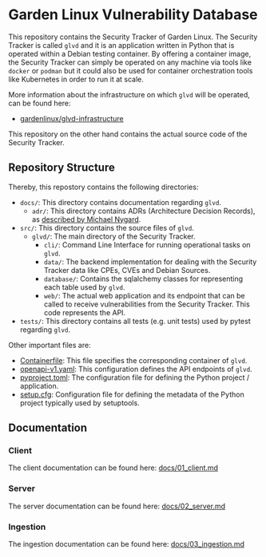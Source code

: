 # Garden Linux Vulnerability Database

This repository contains the Security Tracker of Garden Linux. The Security Tracker is called `glvd` and it is an application written in Python that is operated within a Debian testing container. By offering a container image, the Security Tracker can simply be operated on any machine via tools like `docker` or `podman` but it could also be used for container orchestration tools like Kubernetes in order to run it at scale.

More information about the infrastructure on which `glvd` will be operated, can be found here:
* [gardenlinux/glvd-infrastructure](https://github.com/gardenlinux/glvd-infrastructure)

This repository on the other hand contains the actual source code of the Security Tracker.

## Repository Structure
Thereby, this repostory contains the following directories:

- `docs/`: This directory contains documentation regarding `glvd`.
  - `adr/`: This directory contains ADRs (Architecture Decision Records), as [described by Michael Nygard](http://thinkrelevance.com/blog/2011/11/15/documenting-architecture-decisions).
- `src/`: This directory contains the source files of `glvd`.
  - `glvd/`: The main directory of the Security Tracker.
    - `cli/`: Command Line Interface for running operational tasks on `glvd`.
    - `data/`: The backend implementation for dealing with the Security Tracker data like CPEs, CVEs and Debian Sources.
    - `database/`: Contains the sqlalchemy classes for representing each table used by `glvd`.
    - `web/`: The actual web application and its endpoint that can be called to receive vulnerabilities from the Security Tracker. This code represents the API.
- `tests/`: This directory contains all tests (e.g. unit tests) used by pytest regarding `glvd`.

Other important files are:
- [Containerfile](./Containerfile): This file specifies the corresponding container of `glvd`.
- [openapi-v1.yaml](./openapi-v1.yaml): This configuration defines the API endpoints of `glvd`.
- [pyproject.toml](./pyproject.toml): The configuration file for defining the Python project / application.
- [setup.cfg](./setup.cfg): Configuration file for defining the metadata of the Python project typically used by setuptools.

## Documentation

### Client
The client documentation can be found here: [docs/01_client.md](./docs/01_client.md)

### Server
The server documentation can be found here: [docs/02_server.md](./docs/02_server.md)

### Ingestion
The ingestion documentation can be found here: [docs/03_ingestion.md](./docs/03_ingestion.md)
